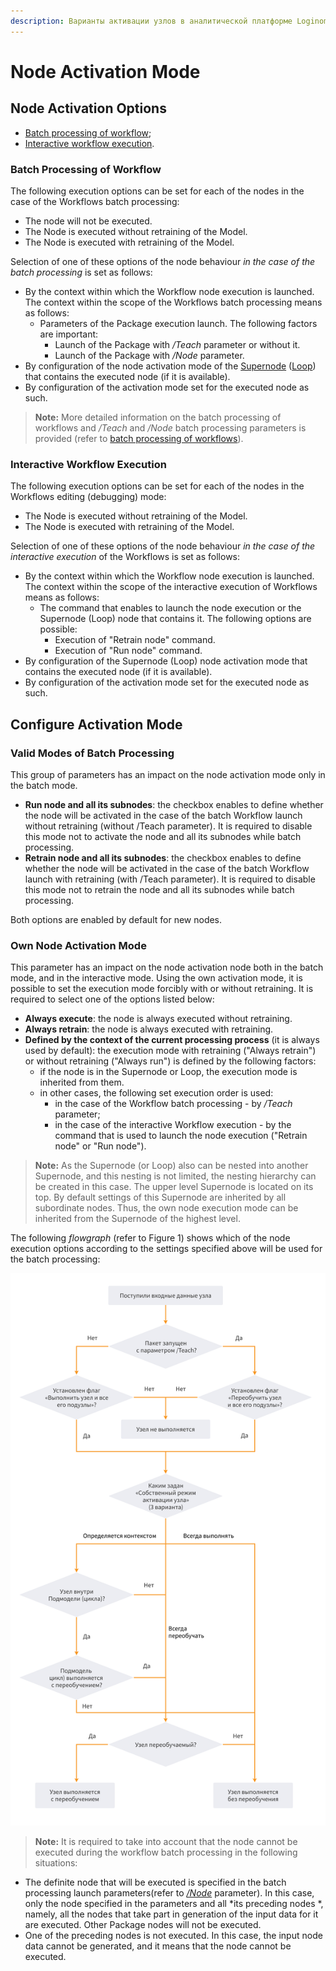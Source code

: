 ```yaml
---
description: Варианты активации узлов в аналитической платформе Loginom. Интерактивное выполнение сценария. Пакетный запуск. Настройка режима активации узлов сценария. Алгоритм выбора режима активации узлов.
---
```

# Node Activation Mode

## Node Activation Options

* [Batch processing of workflow](#paketnoe-vypolnenie-stsenariya);
* [Interactive workflow execution](#interaktivnoe-vypolnenie-stsenariya).

### Batch Processing of Workflow

The following execution options can be set for each of the nodes in the case of the Workflows batch processing:

* The node will not be executed.
* The Node is executed without retraining of the Model.
* The Node is executed with retraining of the Model.

Selection of one of these options of the node behaviour *in the case of the batch processing* is set as follows:

* By the context within which the Workflow node execution is launched. The context within the scope of the Workflows batch processing means as follows:
   * Parameters of the Package execution launch. The following factors are important:
      * Launch of the Package with */Teach* parameter or without it.
      * Launch of the Package with */Node* parameter.
* By configuration of the node activation mode of the [Supernode](./../processors/control/supernode.md) ([Loop](./../processors/control/loop.md)) that contains the executed node (if it is available).
* By configuration of the activation mode set for the executed node as such.

> **Note:** More detailed information on the batch processing of workflows and */Teach* and */Node* batch processing parameters is provided (refer to [batch processing of workflows](./batchlauncher.md)).

### Interactive Workflow Execution

The following execution options can be set for each of the nodes in the Workflows editing (debugging) mode:

* The Node is executed without retraining of the Model.
* The Node is executed with retraining of the Model.

Selection of one of these options of the node behaviour *in the case of the interactive execution* of the Workflows is set as follows:

* By the context within which the Workflow node execution is launched. The context within the scope of the interactive execution of Workflows means as follows:
   * The command that enables to launch the node execution or the Supernode (Loop) node that contains it. The following options are possible:
      * Execution of "Retrain node" command.
      * Execution of "Run node" command.
* By configuration of the Supernode (Loop) node activation mode that contains the executed node (if it is available).
* By configuration of the activation mode set for the executed node as such.

## Configure Activation Mode

### Valid Modes of Batch Processing

This group of parameters has an impact on the node activation mode only in the batch mode.

* **Run node and all its subnodes**: the checkbox enables to define whether the node will be activated in the case of the batch Workflow launch without retraining (without /Teach parameter). It is required to disable this mode not to activate the node and all its subnodes while batch processing.
* **Retrain node and all its subnodes**: the checkbox enables to define whether the node will be activated in the case of the batch Workflow launch with retraining (with /Teach parameter). It is required to disable this mode not to retrain the node and all its subnodes while batch processing.

Both options are enabled by default for new nodes.

### Own Node Activation Mode

This parameter has an impact on the node activation node both in the batch mode, and in the interactive mode.
Using the own activation mode, it is possible to set the execution mode forcibly with or without retraining. It is required to select one of the options listed below:

* **Always execute**: the node is always executed without retraining.
* **Always retrain**: the node is always executed with retraining.
* **Defined by the context of the current processing process** (it is always used by default): the execution mode with retraining ("Always retrain") or without retraining ("Always run") is defined by the following factors:
   * if the node is in the Supernode or Loop, the execution mode is inherited from them.
   * in other cases, the following set execution order is used:
      * in the case of the Workflow batch processing - by */Teach* parameter;
      * in the case of the interactive Workflow execution - by the command that is used to launch the node execution ("Retrain node" or "Run node").

> **Note:** As the Supernode (or Loop) also can be nested into another Supernode, and this nesting is not limited, the nesting hierarchy can be created in this case. The upper level Supernode is located on its top. By default settings of this Supernode are inherited by all subordinate nodes. Thus, the own node execution mode can be inherited from the Supernode of the highest level.

The following *flowgraph* (refer to Figure 1) shows which of the node execution options according to the settings specified above will be used for the batch processing:

![Algorithm of the Activation Mode Selection.](setting-batch-processing-mode-1.svg)

> **Note:** It is required to take into account that the node cannot be executed during the workflow batch processing in the following situations:

* The definite node that will be executed is specified in the batch processing launch parameters(refer to [*/Node*](./batchlauncher.md) parameter). In this case, only the node specified in the parameters and all *its preceding nodes *, namely, all the nodes that take part in generation of the input data for it are executed. Other Package nodes will not be executed.
* One of the preceding nodes is not executed. In this case, the input node data cannot be generated, and it means that the node cannot be executed.